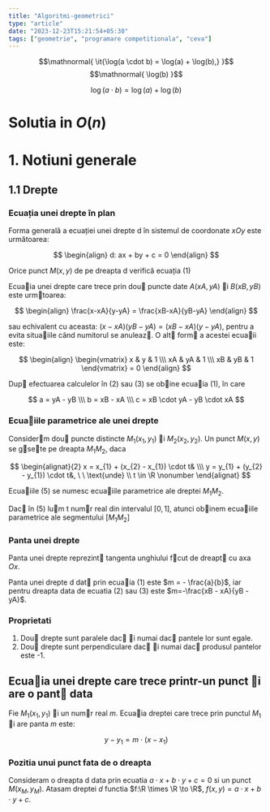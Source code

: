 ```yaml
---
title: "Algoritmi-geometrici"
type: "article"
date: "2023-12-23T15:21:54+05:30"
tags: ["geometrie", "programare competitionala", "ceva"]
---
```


$$\mathnormal{ \it{\log(a \cdot b) = \log(a) + \log(b),} }$$
$$\mathnormal{ \log(b) }$$

$$\log(a \cdot b) = \log(a) + \log(b)$$

# Solutia in $O(n)$

# 1. Notiuni generale

## 1.1 Drepte

### Ecuația unei drepte în plan

Forma generală a ecuației unei drepte d în sistemul de coordonate $xOy$ este următoarea:

$$
\begin{align}
d: ax + by + c = 0
\end{align}
$$

Orice punct $M(x,y)$ de pe dreapta d verifică ecuația $(1)$

Ecuaia unei drepte care trece prin dou puncte date $A(xA,yA)$ i $B(xB,yB)$ este urmtoarea:

$$
\begin{align}
\frac{x-xA}{y-yA} = \frac{xB-xA}{yB-yA}
\end{align}
$$

sau echivalent cu aceasta: $(x-xA)(yB-yA)=(xB-xA)(y-yA)$, pentru a evita situaiile când numitorul se anuleaz. O alt form a acestei ecuaii este:

$$
\begin{align}
\begin{vmatrix}
x & y & 1 \\\
xA & yA & 1 \\\
xB & yB & 1
\end{vmatrix} = 0
\end{align}
$$

Dup efectuarea calculelor în $(2)$ sau $(3)$ se obine ecuaia $(1)$, în care

$$
a = yA - yB \\\
b = xB - xA \\\
c = xB \cdot yA - yB \cdot xA
$$

### Ecuaiile parametrice ale unei drepte

Considerm dou puncte distincte $M_{1}(x_{1},y_{1})$ i $M_{2}(x_{2},y_{2})$. Un punct $M(x,y)$ se gsete pe
dreapta $M_{1} M_{2}$, daca

$$
\begin{alignat}{2}
x = x_{1} + (x_{2} - x_{1}) \cdot t& \\\
y = y_{1} + (y_{2} - y_{1}) \cdot t&, \ \ \text{unde} \\ t \in \R \nonumber 
\end{alignat}
$$

Ecuaiile $(5)$ se numesc ecuaiile parametrice ale dreptei $M_{1}M_{2}$.

Dac în $(5)$ lum t numr real din intervalul $[0,1]$, atunci obinem ecuaiile parametrice ale segmentului $[M_{1}M_{2}]$

### Panta unei drepte

Panta unei drepte reprezint tangenta unghiului fcut de dreapt cu axa $Ox$.

Panta unei drepte d dat prin ecuaia $(1)$ este $m = - \frac{a}{b}$, iar pentru dreapta data de ecuatia $(2)$ sau $(3)$ este $m=-\frac{xB - xA}{yB - yA}$.

### Proprietati

1. Dou drepte sunt paralele dac i numai dac pantele lor sunt egale.
2. Dou drepte sunt perpendiculare dac i numai dac produsul pantelor este -1.

## Ecuaia unei drepte care trece printr-un punct i are o pant data

Fie $M_{1}(x_{1}, y_{1})$ i un numr real $m$. Ecuaia dreptei care trece prin punctul $M_{1}$ i are panta $m$ este:

$$
y - y_{1} = m \cdot (x - x_{1})
$$

### Pozitia unui punct fata de o dreapta

Consideram o dreapta d data prin ecuatia $a \cdot x + b \cdot y + c = 0$ si un punct $M(x_{M}, y_{M})$. Atasam dreptei $d$ functia $f:\R \times \R \to \R$, $f(x,y) = a \cdot x + b \cdot y + c$.